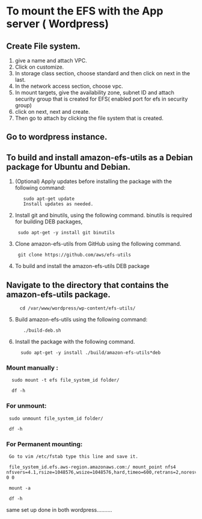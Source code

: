 # To mount the EFS with the App server ( Wordpress)

## Create File system.
1. give a name and attach VPC.
2. Click on customize.
3. In storage class section, choose standard and then click on next in the last.
4. In the network access section, choose vpc.
5. In mount targets, give the availability zone, subnet ID and attach security group that is created for EFS( enabled port for efs in security group)
6. click on next, next and create.
7. Then go to attach by clicking the file system that is created.

## Go to wordpress instance.
## To build and install amazon-efs-utils as a Debian package for Ubuntu and Debian.

 1. (Optional) Apply updates before installing the package with the following command:

           sudo apt-get update
           Install updates as needed.

  2. Install git and binutils, using the following command. binutils is required for building DEB packages,

          sudo apt-get -y install git binutils
        
  3. Clone amazon-efs-utils from GitHub using the following command.

          git clone https://github.com/aws/efs-utils

  4. To build and install the amazon-efs-utils DEB package

## Navigate to the directory that contains the amazon-efs-utils package.

         cd /var/www/wordpress/wp-content/efs-utils/
  
  5. Build amazon-efs-utils using the following command:

            ./build-deb.sh
 
   6. Install the package with the following command.
      
            sudo apt-get -y install ./build/amazon-efs-utils*deb

### Mount manually :
      sudo mount -t efs file_system_id folder/
      
      df -h

### For unmount:
     sudo unmount file_system_id folder/
     
     df -h

### For Permanent mounting:
     Go to vim /etc/fstab type this line and save it.

     file_system_id.efs.aws-region.amazonaws.com:/ mount_point nfs4 nfsvers=4.1,rsize=1048576,wsize=1048576,hard,timeo=600,retrans=2,noresvport,_netdev 0 0

     mount -a
     
     df -h

same set up done in both wordpress..........

 


